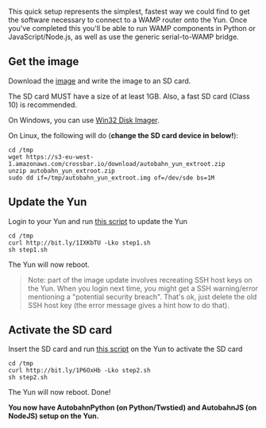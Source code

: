 This quick setup represents the simplest, fastest way we could find to get the software necessary to connect to a WAMP router onto the Yun. Once you've completed this you'll be able to run WAMP components in Python or JavaScript/Node.js, as well as use the generic serial-to-WAMP bridge.

## Get the image

Download the [image](https://s3-eu-west-1.amazonaws.com/crossbar.io/download/autobahn_yun_extroot.zip) and write the image to an SD card.

The SD card MUST have a size of at least 1GB. Also, a fast SD card (Class 10) is recommended.

On Windows, you can use [Win32 Disk Imager](http://sourceforge.net/projects/win32diskimager/).

On Linux, the following will do (**change the SD card device in below!**):

```console
cd /tmp
wget https://s3-eu-west-1.amazonaws.com/crossbar.io/download/autobahn_yun_extroot.zip
unzip autobahn_yun_extroot.zip
sudo dd if=/tmp/autobahn_yun_extroot.img of=/dev/sde bs=1M
```

## Update the Yun

Login to your Yun and run [this script](https://raw.githubusercontent.com/crossbario/crossbarexamples/master/iotcookbook/device/yun/quickinstall/step1.sh) to update the Yun

```console
cd /tmp
curl http://bit.ly/1IXKbTU -Lko step1.sh
sh step1.sh
```

The Yun will now reboot.

> Note: part of the image update involves recreating SSH host keys on the Yun. When you login next time, you might get a SSH warning/error mentioning a "potential security breach". That's ok, just delete the old SSH host key (the error message gives a hint how to do that).


## Activate the SD card

Insert the SD card and run [this script](https://raw.githubusercontent.com/crossbario/crossbarexamples/master/iotcookbook/device/yun/quickinstall/step2.sh) on the Yun to activate the SD card

```console
cd /tmp
curl http://bit.ly/1P6OxHb -Lko step2.sh
sh step2.sh
```

The Yun will now reboot. Done!

**You now have AutobahnPython (on Python/Twstied) and AutobahnJS (on NodeJS) setup on the Yun.**

